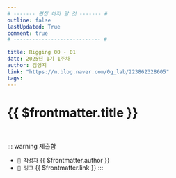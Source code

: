 ```yaml
---
# ------- 편집 하지 말 것 ------- #
outline: false
lastUpdated: True
comment: true
# ---------------------------- #

title: Rigging 00 - 01
date: 2025년 1기 1주차
author: 김영지
link: "https://m.blog.naver.com/0g_lab/223862328605"
tags:
---
```


# {{ $frontmatter.title }}

<br>

<!-- 여기는 냅두기 -->
::: warning 제출함
 - `🥳 작성자` {{ $frontmatter.author }}
 - `🔗 링크` <a :href="$frontmatter.link" target="_blank" rel="noopener"> {{ $frontmatter.link }} </a>
::: 

<!-- 업데이트 사항 등 필요한 내용 아래부터 자유롭게 사용 -->
<!-- ::: info 업데이트 내역
- 2025-08-01 첫 게시  
- 2025-08-09: 이미지 추가  
- 2025-08-10: 오타 수정
::: -->
